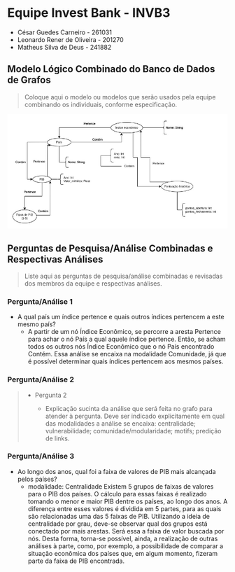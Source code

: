 # Equipe Invest Bank - INVB3
* César Guedes Carneiro - 261031
* Leonardo Rener de Oliveira - 201270
* Matheus Silva de Deus - 241882

## Modelo Lógico Combinado do Banco de Dados de Grafos
> Coloque aqui o modelo ou modelos que serão usados pela equipe combinando os individuais, conforme especificação.

![Modelo Lógico de Grafos](images/modelo-logico-grafos.jpg)

## Perguntas de Pesquisa/Análise Combinadas e Respectivas Análises

> Liste aqui as perguntas de pesquisa/análise combinadas e revisadas dos membros da equipe e respectivas análises.
>
### Pergunta/Análise 1
 * A qual país um índice pertence e quais outros índices pertencem a este mesmo país? 
   * A partir de um nó Índice Econômico, se percorre a aresta Pertence para achar o nó País a qual aquele índice pertence. Então, se acham todos os outros nós Índice Econômico que o nó País encontrado Contém. Essa análise se encaixa na modalidade Comunidade, já que é possível determinar quais índices pertencem aos mesmos países.

### Pergunta/Análise 2
> * Pergunta 2
>   
>   * Explicação sucinta da análise que será feita no grafo para atender à pergunta. Deve ser indicado explicitamente em qual das modalidades a análise se encaixa: centralidade; vulnerabilidade; comunidade/modularidade; motifs; predição de links.

### Pergunta/Análise 3
* Ao longo dos anos, qual foi a faixa de valores de PIB mais alcançada pelos países?
  *  modalidade: Centralidade
Existem 5 grupos de faixas de valores para o PIB dos países. O cálculo para essas faixas é realizado tomando o menor e maior PIB dentre os países, ao longo dos anos. A diferença entre esses valores é dividida em 5 partes, para as quais são relacionadas uma das 5 faixas de PIB.
Utilizando a ideia de centralidade por grau, deve-se observar qual dos grupos está conectado por mais arestas. Será essa a faixa de valor buscada por nós.
Desta forma, torna-se possível, ainda, a realização de outras análises à parte, como, por exemplo, a possibilidade de comparar a situação econômica dos países que, em algum momento, fizeram parte da faixa de PIB encontrada.
